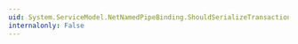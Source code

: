 ```yaml
---
uid: System.ServiceModel.NetNamedPipeBinding.ShouldSerializeTransactionProtocol
internalonly: False
---
```

